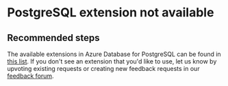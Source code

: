 <properties
    pageTitle="Request a new extension"
    description="Guidance on what to do if a PostgreSQL extension you would like is not available."
    service="microsoft.dbforpostgresql"
    resource="servers"
    authors="rachel-msft"
    ms.author="raagyema"
    displayOrder="530"
    selfHelpType="generic"
    supportTopicIds="32640016"
    resourceTags="servers, databases"
    productPesIds="16222"
    cloudEnvironments="public, Fairfax"
    articleId="350b4d70-da29-42d1-88bb-8ef4606c04c4"
    	ownershipId="AzureData_AzureDatabaseforPostgreSQL"
/>

# PostgreSQL extension not available

## **Recommended steps**

The available extensions in Azure Database for PostgreSQL can be found in [this list](https://docs.microsoft.com/azure/postgresql/concepts-extensions).
If you don't see an extension that you'd like to use, let us know by upvoting existing requests or creating new feedback requests in our [feedback forum](https://feedback.azure.com/forums/597976-azure-database-for-postgresql).
